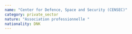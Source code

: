 ```yaml
---
name: "Center for Defence, Space and Security (CENSEC)"
category: private_sector
nature: "Association professionnelle "
nationality: DNK
---
```

    